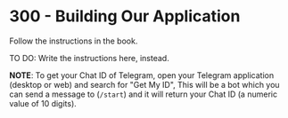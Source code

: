 # 300 - Building Our Application

Follow the instructions in the book.

TO DO: Write the instructions here, instead.

**NOTE**: To get your Chat ID of Telegram, open your Telegram application (desktop or web) and search for "Get My ID", This will be a bot which you can send a message to (```/start```) and it will return your Chat ID (a numeric value of 10 digits).


